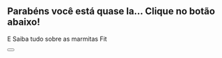 ## Parabéns você está quase la... Clique no botão abaixo!
E Saiba tudo sobre as marmitas Fit


<a href="url_da_pagina">
     <button class="btn btn-primary"></button>
</a>
